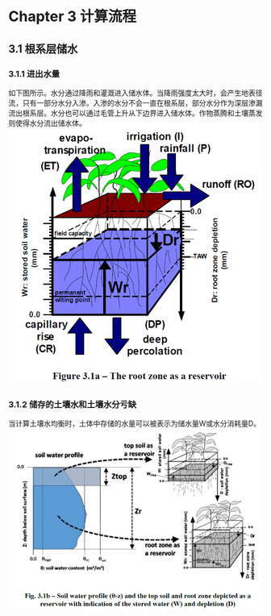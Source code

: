 # Chapter 3 计算流程
## 3.1 根系层储水
### 3.1.1 进出水量
如下图所示。水分通过降雨和灌溉进入储水体。当降雨强度太大时，会产生地表径流，只有一部分水分入渗。入渗的水分不会一直在根系层，部分水分作为深层渗漏流出根系层。水分也可以通过毛管上升从下边界进入储水体。作物蒸腾和土壤蒸发则使得水分流出储水体。
<img src=".\Figs\Fig3.1a.png" width="500px" />

### 3.1.2 储存的土壤水和土壤水分亏缺
当计算土壤水均衡时，土体中存储的水量可以被表示为储水量W或水分消耗量D。
<img src=".\Figs\Fig3.1b.png" width="500px" />





